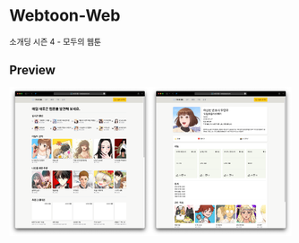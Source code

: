 # Webtoon-Web

소개딩 시즌 4 - 모두의 웹툰

## Preview

<img src = "./preview/main.png" width = "50%"><img src = "./preview/page.png" width = "50%">
